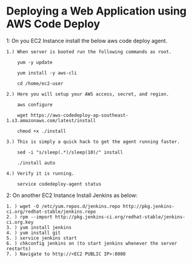 # Deploying a Web Application using AWS Code Deploy

1: On you EC2 Instance install the below aws code deploy agent.

    1.) When server is booted run the following commands as root.

        yum -y update

        yum install -y aws-cli

        cd /home/ec2-user

    2.) Here you will setup your AWS access, secret, and region.

        aws configure

        wget https://aws-codedeploy-ap-southeast-1.s3.amazonaws.com/latest/install

        chmod +x ./install

    3.) This is simply a quick hack to get the agent running faster.

        sed -i "s/sleep(.*)/sleep(10)/" install

        ./install auto

    4.) Verify it is running.

        service codedeploy-agent status
 
2: On another EC2 Instance Install Jenkins as below:
    
    1. ) wget -O /etc/yum.repos.d/jenkins.repo http://pkg.jenkins-ci.org/redhat-stable/jenkins.repo
    2. ) rpm --import http://pkg.jenkins-ci.org/redhat-stable/jenkins-ci.org.key
    3. ) yum install jenkins
    4. ) yum install git
    5. ) service jenkins start
    6. ) chkconfig jenkins on (to start jenkins whenever the server restarts)
    7. ) Navigate to http://<EC2 PUBLIC IP>:8080


